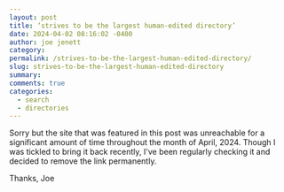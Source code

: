 ```yaml
---
layout: post
title: ‘strives to be the largest human-edited directory’
date: 2024-04-02 08:16:02 -0400
author: joe jenett
category: 
permalink: /strives-to-be-the-largest-human-edited-directory/
slug: strives-to-be-the-largest-human-edited-directory
summary: 
comments: true
categories:
  - search
  - directories
---
```


<p>
Sorry but the site that was featured in this post was unreachable for a significant amount of time throughout the month of April, 2024. Though I was tickled to bring it back recently, I've been regularly checking it and decided to remove the link permanently. 

Thanks,
Joe
</p>

<a href="https://brid.gy/publish/mastodon"></a>